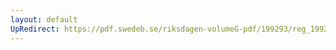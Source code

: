 ```yaml
---
layout: default
UpRedirect: https://pdf.swedeb.se/riksdagen-volumeG-pdf/199293/reg_199293/reg_199293_0292.pdf
---
```

